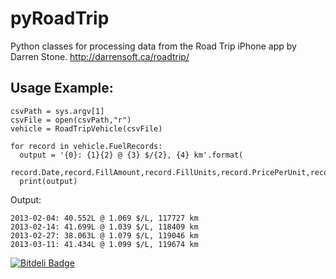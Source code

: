 pyRoadTrip
==========

Python classes for processing data from the Road Trip iPhone app by Darren Stone.  http://darrensoft.ca/roadtrip/

Usage Example:
-------

    csvPath = sys.argv[1]
    csvFile = open(csvPath,"r")
    vehicle = RoadTripVehicle(csvFile)
    
    for record in vehicle.FuelRecords:
      output = '{0}: {1}{2} @ {3} $/{2}, {4} km'.format(
    	  record.Date,record.FillAmount,record.FillUnits,record.PricePerUnit,record.Odometer)
      print(output)
      
Output:

    2013-02-04: 40.552L @ 1.069 $/L, 117727 km
    2013-02-14: 41.699L @ 1.039 $/L, 118409 km
    2013-02-27: 38.063L @ 1.079 $/L, 119046 km
    2013-03-11: 41.434L @ 1.099 $/L, 119674 km


[![Bitdeli Badge](https://d2weczhvl823v0.cloudfront.net/TestingBytes/pyroadtrip/trend.png)](https://bitdeli.com/free "Bitdeli Badge")

